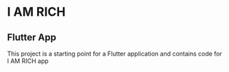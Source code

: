 # I AM RICH

## Flutter App

This project is a starting point for a Flutter application and contains code for I AM RICH app
